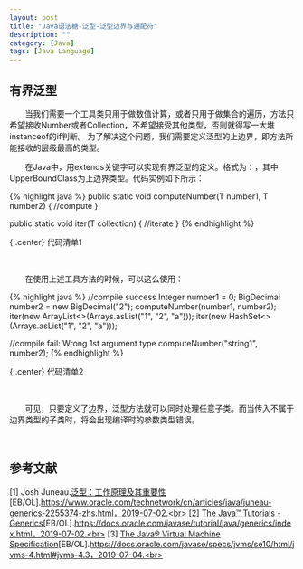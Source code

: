 ```yaml
---
layout: post
title: "Java语法糖-泛型-泛型边界与通配符"
description: ""
category: [Java]
tags: [Java Language]
---
```

<link rel="stylesheet" href="{{ site.baseurl }}/css/pygments.css">

## 有界泛型

&#160; &#160; &#160; &#160;当我们需要一个工具类只用于做数值计算，或者只用于做集合的遍历，方法只希望接收Number或者Collection，不希望接受其他类型，否则就得写一大堆instanceof的if判断。
为了解决这个问题，我们需要定义泛型的上边界，即方法所能接收的层级最高的类型。

&#160; &#160; &#160; &#160;在Java中，用extends关键字可以实现有界泛型的定义。格式为：<T extends UpperBoundClass>，其中UpperBoundClass为上边界类型。代码实例如下所示：

{% highlight java %}
public static <T extends Number> void computeNumber(T number1, T number2) {
    //compute
}

public static <T extends Collection> void iter(T collection) {
    //iterate
}
{% endhighlight %}

{:.center}
代码清单1

<br>

&#160; &#160; &#160; &#160;在使用上述工具方法的时候，可以这么使用：

{% highlight java %}
//compile success
Integer number1 = 0;
BigDecimal number2 = new BigDecimal("2");
computeNumber(number1, number2);
iter(new ArrayList<>(Arrays.asList("1", "2", "a")));
iter(new HashSet<>(Arrays.asList("1", "2", "a")));

//compile fail: Wrong 1st argument type
computeNumber("string1", number2);
{% endhighlight %}

{:.center}
代码清单2

<br>

&#160; &#160; &#160; &#160;可见，只要定义了边界，泛型方法就可以同时处理任意子类。而当传入不属于边界类型的子类时，将会出现编译时的参数类型错误。

<br>

## 参考文献

[1] Josh Juneau.[泛型：工作原理及其重要性](https://www.oracle.com/technetwork/cn/articles/java/juneau-generics-2255374-zhs.html)[EB/OL].https://www.oracle.com/technetwork/cn/articles/java/juneau-generics-2255374-zhs.html，2019-07-02.<br>
[2] [The Java™ Tutorials - Generics](https://docs.oracle.com/javase/tutorial/java/generics/index.html)[EB/OL].https://docs.oracle.com/javase/tutorial/java/generics/index.html，2019-07-02.<br>
[3] [The Java® Virtual Machine Specification](https://docs.oracle.com/javase/specs/jvms/se10/html/jvms-4.html#jvms-4.3)[EB/OL].https://docs.oracle.com/javase/specs/jvms/se10/html/jvms-4.html#jvms-4.3，2019-07-04.<br>